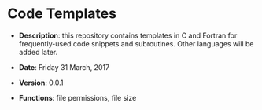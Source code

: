 # Code Templates

- **Description**: this repository contains templates in C and Fortran
  for frequently-used code snippets and subroutines.  Other languages
  will be added later.

- **Date**: Friday 31 March, 2017

- **Version**: 0.0.1

- **Functions**: file permissions, file size


